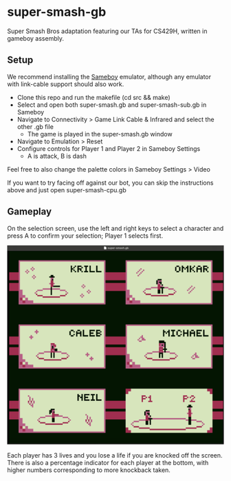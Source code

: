 # super-smash-gb

Super Smash Bros adaptation featuring our TAs for CS429H, written in gameboy assembly.

## Setup

We recommend installing the [Sameboy](https://sameboy.github.io/downloads/) emulator, although any emulator with link-cable support should also work.

- Clone this repo and run the makefile (cd src && make)
- Select and open both super-smash.gb and super-smash-sub.gb in Sameboy
- Navigate to Connectivity > Game Link Cable & Infrared and select the other .gb file
    - The game is played in the super-smash.gb window
- Navigate to Emulation > Reset
- Configure controls for Player 1 and Player 2 in Sameboy Settings
    - A is attack, B is dash

Feel free to also change the palette colors in Sameboy Settings > Video

If you want to try facing off against our bot, you can skip the instructions above and just open super-smash-cpu.gb

## Gameplay

On the selection screen, use the left and right keys to select a character and press A to confirm your selection; Player 1 selects first. 

![Selection Screen Demo](src/resources/selection-screen-demo.png)

Each player has 3 lives and you lose a life if you are knocked off the screen. There is also a percentage indicator for each player at the bottom, with higher numbers corresponding to more knockback taken. 



